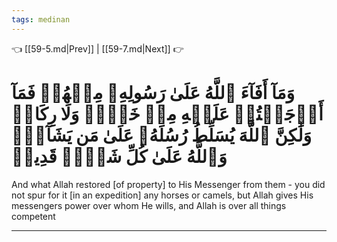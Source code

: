 ```yaml
---
tags: medinan
---
```


👈 [[59-5.md|Prev]] | [[59-7.md|Next]] 👉

# وَمَآ أَفَآءَ ٱللَّهُ عَلَىٰ رَسُولِهِۦ مِنۡهُمۡ فَمَآ أَوۡجَفۡتُمۡ عَلَيۡهِ مِنۡ خَيۡلٖ وَلَا رِكَابٖ وَلَٰكِنَّ ٱللَّهَ يُسَلِّطُ رُسُلَهُۥ عَلَىٰ مَن يَشَآءُۚ وَٱللَّهُ عَلَىٰ كُلِّ شَيۡءٖ قَدِيرٞ

And what Allah restored [of property] to His Messenger from them - you did not spur for it [in an expedition] any horses or camels, but Allah gives His messengers power over whom He wills, and Allah is over all things competent

---

